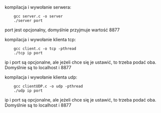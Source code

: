kompilacja i wywołanie serwera:

```
	gcc server.c -o server
	./server port
```

port jest opcjonalny, domyślnie przyjmuje wartość 8877

kompilacja i wywołanie klienta tcp:

```
	gcc client.c -o tcp -pthread
	./tcp ip port
```

ip i port są opcjonalne, ale jeżeli chce się je ustawić, to trzeba podać oba. Domyślnie są to localhost i 8877

kompilacja i wywołanie klienta udp:

```
	gcc clientUDP.c -o udp -pthread
	./udp ip port
```

ip i port są opcjonalne, ale jeżeli chce się je ustawić, to trzeba podać oba. Domyślnie są to localhost i 8877
